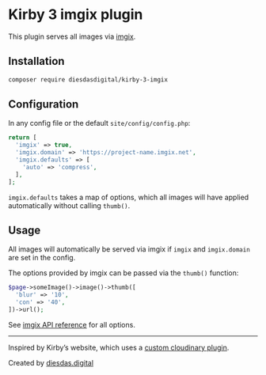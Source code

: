 # Kirby 3 imgix plugin

This plugin serves all images via [imgix](https://imgix.com/).

## Installation

```bash
composer require diesdasdigital/kirby-3-imgix
```

## Configuration

In any config file or the default `site/config/config.php`:
```php
return [
  'imgix' => true,
  'imgix.domain' => 'https://project-name.imgix.net',
  'imgix.defaults' => [
    'auto' => 'compress',
  ],
];
```

`imgix.defaults` takes a map of options, which all images will have applied automatically without calling `thumb()`.

## Usage

All images will automatically be served via imgix if `imgix` and `imgix.domain` are set in the config.

The options provided by imgix can be passed via the `thumb()` function:

```php
$page->someImage()->image()->thumb([
  'blur' => '10',
  'con' => '40',
])->url();
```

See [imgix API reference](https://docs.imgix.com/apis/url) for all options.

---

Inspired by Kirby’s website, which uses a [custom cloudinary plugin](https://github.com/getkirby/getkirby.com/blob/master/site/plugins/cloudinary/index.php).

Created by [diesdas.digital](https://diesdas.digital)
